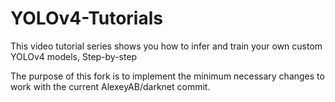 # YOLOv4-Tutorials
This video tutorial series shows you how to infer and train your own custom YOLOv4 models, Step-by-step

The purpose of this fork is to implement the minimum necessary changes to work with the current AlexeyAB/darknet commit.
